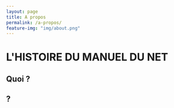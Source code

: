 ```yaml
---
layout: page
title: A propos
permalink: /a-propos/
feature-img: "img/about.png"
---
```


# <i class="fa fa-history"></i> L'HISTOIRE DU MANUEL DU NET

## Quoi ?

## <i class="fa fa-users"></i> ?




